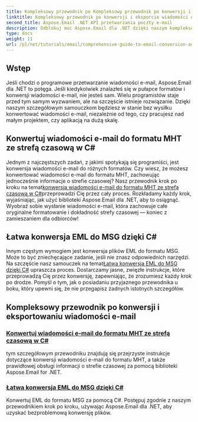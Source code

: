 ```yaml
---
title: Kompleksowy przewodnik po Kompleksowy przewodnik po konwersji i eksporcie wiadomości e-mail
linktitle: Kompleksowy przewodnik po konwersji i eksporcie wiadomości e-mail
second_title: Aspose.Email .NET API przetwarzania poczty e-mail
description: Odblokuj moc Aspose.Email dla .NET dzięki naszym kompleksowym samouczkom dla Comprehensive Guide to Email Conversion and Export. Naucz się łatwo konwertować formaty.
type: docs
weight: 11
url: /pl/net/tutorials/email/comprehensive-guide-to-email-conversion-and-export/
---
```

## Wstęp

Jeśli chodzi o programowe przetwarzanie wiadomości e-mail, Aspose.Email dla .NET to potęga. Jeśli kiedykolwiek znalazłeś się w pułapce formatów i konwersji wiadomości e-mail, nie jesteś sam. Wielu programistów staje przed tym samym wyzwaniem, ale na szczęście istnieje rozwiązanie. Dzięki naszym szczegółowym samouczkom będziesz w stanie bez wysiłku konwertować wiadomości e-mail, niezależnie od tego, czy pracujesz nad małym projektem, czy aplikacją na dużą skalę.

## Konwertuj wiadomości e-mail do formatu MHT ze strefą czasową w C#

 Jednym z najczęstszych zadań, z jakimi spotykają się programiści, jest konwersja wiadomości e-mail do różnych formatów. Czy wiesz, że możesz konwertować wiadomości e-mail do formatu MHT, zachowując jednocześnie informacje o strefie czasowej? Nasz przewodnik krok po kroku na temat[konwersja wiadomości e-mail do formatu MHT ze strefą czasową w C#](./convert-emails-to-mht-format-with-timezone-in-csharp/)przeprowadzi Cię przez cały proces. Rozkładamy każdy krok, wyjaśniając, jak użyć biblioteki Aspose.Email dla .NET, aby to osiągnąć. Wyobraź sobie wysłanie wiadomości e-mail, która zachowuje całe oryginalne formatowanie i dokładność strefy czasowej — koniec z zamieszaniem dla odbiorców!

## Łatwa konwersja EML do MSG dzięki C#

 Innym częstym wymogiem jest konwersja plików EML do formatu MSG. Może to być zniechęcające zadanie, jeśli nie znasz odpowiednich narzędzi. Na szczęście nasz samouczek na temat[Łatwa konwersja EML do MSG dzięki C#](./eml-to-msg-convert-made-easy-using-csharp/) upraszcza proces. Dostarczamy jasne, zwięzłe instrukcje, które przeprowadzą Cię przez konwersję, zapewniając, że zrozumiesz każdy krok po drodze. Pomyśl o tym, jak o posiadaniu przyjaznego przewodnika u boku, który upewni się, że nie przegapisz żadnych istotnych szczegółów. 

## Kompleksowy przewodnik po konwersji i eksportowaniu wiadomości e-mail
### [Konwertuj wiadomości e-mail do formatu MHT ze strefą czasową w C#](./convert-emails-to-mht-format-with-timezone-in-csharp/)
tym szczegółowym przewodniku znajdują się przejrzyste instrukcje dotyczące konwersji wiadomości e-mail do formatu MHT, a także prawidłowej obsługi informacji o strefie czasowej za pomocą biblioteki Aspose.Email for .NET.
### [Łatwa konwersja EML do MSG dzięki C#](./eml-to-msg-convert-made-easy-using-csharp/)
Konwertuj EML do formatu MSG za pomocą C#. Postępuj zgodnie z naszym przewodnikiem krok po kroku, używając Aspose.Email dla .NET, aby uzyskać bezproblemową konwersję plików.